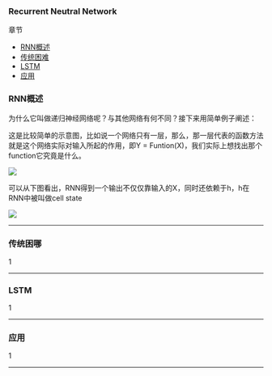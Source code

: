 ### Recurrent Neutral Network

章节

- [RNN概述](#summary)
- [传统困难](#problems)
- [LSTM](#lstm)
- [应用](#application)

### <div id='summary'>RNN概述</div>

为什么它叫做递归神经网络呢？与其他网络有何不同？接下来用简单例子阐述：

这是比较简单的示意图，比如说一个网络只有一层，那么，那一层代表的函数方法就是这个网络实际对输入所起的作用，即Y = Funtion(X)，我们实际上想找出那个function它究竟是什么。

![](https://github.com/sherlcok314159/ML/blob/main/Images/network.png)

可以从下图看出，RNN得到一个输出不仅仅靠输入的X，同时还依赖于h，h在RNN中被叫做cell state

![](https://github.com/sherlcok314159/ML/blob/main/Images/rnn.png)

***
### <div id='problems'>传统困哪</div>

1
***
### <div id='lstm'>LSTM</div>

1
***
### <div id='application'>应用</div>

1
***

